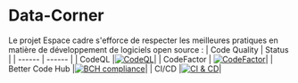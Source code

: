 # Data-Corner

Le projet Espace cadre s'efforce de respecter les meilleures pratiques en matière de développement de logiciels open source :
| Code Quality | Status |
| ------ | ------ |
| CodeQL |[![CodeQL](https://github.com/EnMarche/Data-Corner/actions/workflows/codeql-analysis.yml/badge.svg)](https://github.com/EnMarche/Data-Corner/actions/workflows/codeql-analysis.yml)|
| CodeFactor | [![CodeFactor](https://www.codefactor.io/repository/github/enmarche/data-corner/badge)](https://www.codefactor.io/repository/github/enmarche/data-corner)|
| Better Code Hub |[![BCH compliance](https://bettercodehub.com/edge/badge/EnMarche/Data-Corner?branch=master)](https://bettercodehub.com/)|
| CI/CD |[![CI & CD](https://github.com/EnMarche/Data-Corner/actions/workflows/ci-cd.yaml/badge.svg)](https://github.com/EnMarche/Data-Corner/actions/workflows/ci-cd.yaml)|
